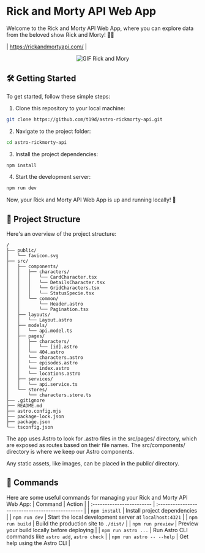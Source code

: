 # Rick and Morty API Web App

Welcome to the Rick and Morty API Web App, where you can explore data from the beloved show Rick and Morty! 🚀🌌

| https://rickandmortyapi.com/ |

<p align="center">
  <img src="https://media.giphy.com/media/v1.Y2lkPTc5MGI3NjExZnA1NWVnNXgzY283ejZoZ3ZheGpqMm1qN2xkYnFxZDJ4Y29tYXV3dSZlcD12MV9pbnRlcm5hbF9naWZfYnlfaWQmY3Q9Zw/3o85xuO1siCT147FrG/giphy.gif" alt="GIF Rick and Mory">
</p>

## 🛠️ Getting Started

To get started, follow these simple steps:

1. Clone this repository to your local machine:

```bash
git clone https://github.com/t19d/astro-rickmorty-api.git
```

2. Navigate to the project folder:

```bash
cd astro-rickmorty-api
```

3. Install the project dependencies:

```bash
npm install
```

4. Start the development server:

```bash
npm run dev
```

Now, your Rick and Morty API Web App is up and running locally! 🌟

## 📄 Project Structure

Here's an overview of the project structure:

```
/
├── public/
│   └── favicon.svg
├── src/
│   ├── components/
│   │   ├── characters/
│   │   │   └── CardCharacter.tsx
│   │   │   └── DetailsCharacter.tsx
│   │   │   └── GridCharacters.tsx
│   │   │   └── StatusSpecie.tsx
│   │   └── common/
│   │       └── Header.astro
│   │       └── Pagination.tsx
│   ├── layouts/
│   │   └── Layout.astro
│   ├── models/
│   │   └── api.model.ts
│   ├── pages/
│   │   ├── characters/
│   │   │   └── [id].astro
│   │   └── 404.astro
│   │   └── characters.astro
│   │   └── episodes.astro
│   │   └── index.astro
│   │   └── locations.astro
│   ├── services/
│   │   └── api.service.ts
│   └── stores/
│       └── characters.store.ts
├── .gitignore
├── README.md
├── astro.config.mjs
├── package-lock.json
├── package.json
└── tsconfig.json
```

The app uses Astro to look for .astro files in the src/pages/ directory, which are exposed as routes based on their file names. The src/components/ directory is where we keep our Astro components.

Any static assets, like images, can be placed in the public/ directory.

## 🚀 Commands

Here are some useful commands for managing your Rick and Morty API Web App:
| Command | Action |
| :------------------------ | :----------------------------------------------- |
| `npm install` | Install project dependencies |
| `npm run dev` | Start the local development server at `localhost:4321` |
| `npm run build` | Build the production site to `./dist/` |
| `npm run preview` | Preview your build locally before deploying |
| `npm run astro ...` | Run Astro CLI commands like `astro add`, `astro check` |
| `npm run astro -- --help` | Get help using the Astro CLI |
